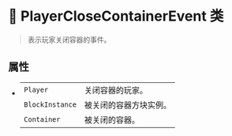 # 🔖 PlayerCloseContainerEvent 类

>表示玩家关闭容器的事件。

## 属性
- 
    |||
    |-|-|
    |`Player`|关闭容器的玩家。|
    |`BlockInstance`|被关闭的容器方块实例。|
    |`Container`|被关闭的容器。|